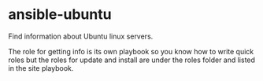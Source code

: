 # ansible-ubuntu
Find information about Ubuntu linux servers.

The role for getting info is its own playbook so you know how to write quick roles but the roles for update and install are under the roles folder and listed in the site playbook.
